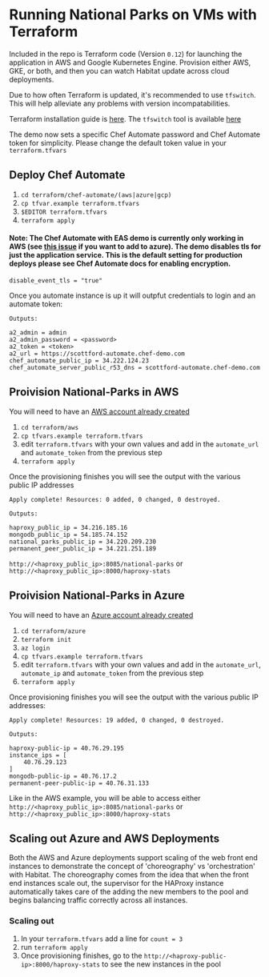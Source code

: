# Running National Parks on VMs with Terraform
Included in the repo is Terraform code (Version `0.12`) for launching the application in AWS and Google Kubernetes Engine. Provision either AWS, GKE, or both, and then you can watch Habitat update across cloud deployments.

Due to how often Terraform is updated, it's recommended to use `tfswitch`. This will help alleviate any problems with version incompatabilities.

Terraform installation guide is [here](https://www.terraform.io/intro/getting-started/install.html).
The `tfswitch` tool is available [here](https://github.com/warrensbox/terraform-switcher)

The demo now sets a specific Chef Automate password and Chef Automate token for simplicity. Please change the default token value in your `terraform.tfvars` 

## Deploy Chef Automate
1. `cd terraform/chef-automate/(aws|azure|gcp)`
2. `cp tfvar.example terraform.tfvars`
3. `$EDITOR terraform.tfvars`
4. `terraform apply`

#### Note: The Chef Automate with EAS demo is currently only working in AWS (see [this issue](https://github.com/chef-cft/national-parks-demo/issues/29) if you want to add to azure). The demo disables tls for just the application service. This is the default setting for production deploys please see Chef Automate docs for enabling encryption.

```
disable_event_tls = "true"
```
Once you automate instance is up it will outpfut credentials to login and an automate token:

```
Outputs:

a2_admin = admin
a2_admin_password = <password>
a2_token = <token>
a2_url = https://scottford-automate.chef-demo.com
chef_automate_public_ip = 34.222.124.23
chef_automate_server_public_r53_dns = scottford-automate.chef-demo.com
```

## Proivision National-Parks in AWS
You will need to have an [AWS account already created](https://aws.amazon.com)

1. `cd terraform/aws`
2. `cp tfvars.example terraform.tfvars`
3. edit `terraform.tfvars` with your own values and add in the `automate_url` and `automate_token` from the previous step
4. `terraform apply`

Once the provisioning finishes you will see the output with the various public IP addresses
```
Apply complete! Resources: 0 added, 0 changed, 0 destroyed.

Outputs:

haproxy_public_ip = 34.216.185.16
mongodb_public_ip = 54.185.74.152
national_parks_public_ip = 34.220.209.230
permanent_peer_public_ip = 34.221.251.189
```

`http://<haproxy_public_ip>:8085/national-parks`
or
`http://<haproxy_public_ip>:8000/haproxy-stats`

## Proivision National-Parks in Azure
You will need to have an [Azure account already created](https://azure.microsoft.com/en-us/features/azure-portal/)

1. `cd terraform/azure`
2. `terraform init`
3. `az login`
4. `cp tfvars.example terraform.tfvars`
5. edit `terraform.tfvars` with your own values and add in the `automate_url`, `automate_ip`  and `automate_token` from the previous step
6. `terraform apply`

Once provisioning finishes you will see the output with the various public IP addresses:
```
Apply complete! Resources: 19 added, 0 changed, 0 destroyed.

Outputs:

haproxy-public-ip = 40.76.29.195
instance_ips = [
    40.76.29.123
]
mongodb-public-ip = 40.76.17.2
permanent-peer-public-ip = 40.76.31.133
```

Like in the AWS example, you will be able to access either `http://<haproxy_public_ip>:8085/national-parks`
or
`http://<haproxy_public_ip>:8000/haproxy-stats`

## Scaling out Azure and AWS Deployments
Both the AWS and Azure deployments support scaling of the web front end instances to demonstrate the concept of 'choreography' vs 'orchestration' with Habitat. The choreography comes from the idea that when the front end instances scale out, the supervisor for the HAProxy instance automatically takes care of the adding the new members to the pool and begins balancing traffic correctly across all instances.

### Scaling out
1. In your `terraform.tfvars` add a line for `count = 3`
2. run `terraform apply`
3. Once provisioning finishes, go to the `http://<haproxy-public-ip>:8000/haproxy-stats` to see the new instances in the pool
